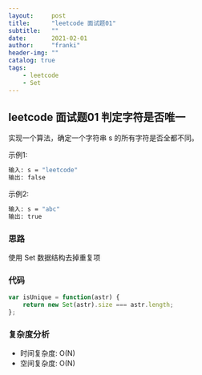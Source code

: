 ```yaml
---
layout:     post
title:      "leetcode 面试题01"
subtitle:   ""
date:       2021-02-01
author:     "franki"
header-img: ""
catalog: true
tags:
    - leetcode
    - Set
---
```


## leetcode 面试题01 判定字符是否唯一

实现一个算法，确定一个字符串 s 的所有字符是否全都不同。

示例1:

```bash
输入: s = "leetcode"
输出: false 
```

示例2:

```bash
输入: s = "abc"
输出: true
```

### 思路

使用 Set 数据结构去掉重复项

### 代码

```js
var isUnique = function(astr) {
    return new Set(astr).size === astr.length;
};
```

### 复杂度分析

- 时间复杂度: O(N)
- 空间复杂度: O(N)
